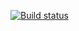 [![Build status](https://ci.appveyor.com/api/projects/status/tx5ungl5sm10f40h/branch/main?svg=true)](https://ci.appveyor.com/project/Lasvil/aqa-5-1/branch/main)